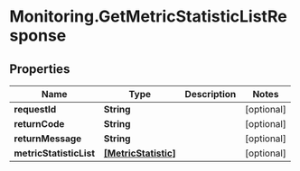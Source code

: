 # Monitoring.GetMetricStatisticListResponse

## Properties
Name | Type | Description | Notes
------------ | ------------- | ------------- | -------------
**requestId** | **String** |  | [optional] 
**returnCode** | **String** |  | [optional] 
**returnMessage** | **String** |  | [optional] 
**metricStatisticList** | [**[MetricStatistic]**](MetricStatistic.md) |  | [optional] 


